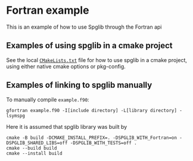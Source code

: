 # Fortran example

This is an example of how to use Spglib through the Fortran api

## Examples of using spglib in a cmake project

See the local [`CMakeLists.txt`](CMakeLists.txt) file for how to use
spglib in a cmake project, using either native cmake options or pkg-config.

## Examples of linking to spglib manually

To manually compile `example.f90`:

```console
gfortran example.f90 -I[include directory] -L[library directory] -lsymspg
```

Here it is assumed that spglib library was built by

```console
cmake -B build -DCMAKE_INSTALL_PREFIX=. -DSPGLIB_WITH_Fortran=on -DSPGLIB_SHARED_LIBS=off -DSPGLIB_WITH_TESTS=off .
cmake --build build
cmake --install build
```

